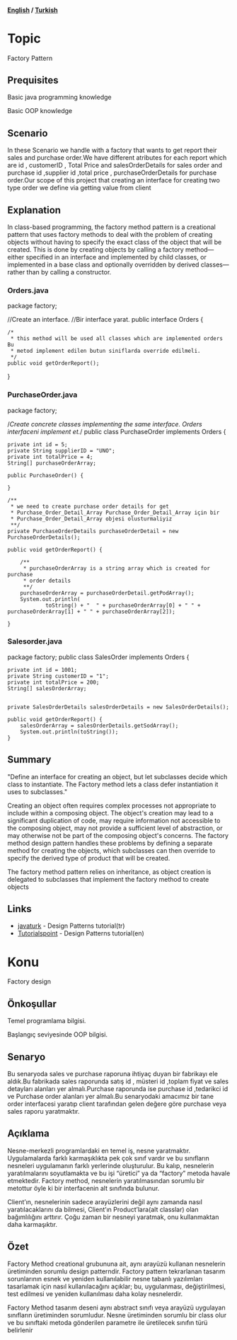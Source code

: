 #### [English](#topic) / [Turkish](#konu)

# Topic

Factory Pattern


## Prequisites

Basic java programming knowledge

Basic OOP knowledge


## Scenario

In these Scenario we handle with a factory that wants to get report their sales and purchase order.We have different atributes for each report which are id , customerID , Total Price and salesOrderDetails for sales order and purchase id ,supplier id ,total price , purchaseOrderDetails for purchase order.Our scope of this project that creating an interface for creating two type order we define via getting value from client


## Explanation

In class-based programming, the factory method pattern is a creational pattern that uses factory methods to deal with the problem of creating objects without having to specify the exact class of the object that will be created. This is done by creating objects by calling a factory method—either specified in an interface and implemented by child classes, or implemented in a base class and optionally overridden by derived classes—rather than by calling a constructor.


### Orders.java
package factory;

//Create an interface.
//Bir interface yarat.
public interface Orders {

	/*
	 * this method will be used all classes which are implemented orders Bu
	 * metod implement edilen butun siniflarda override edilmeli.
	 */
	public void getOrderReport();

}
 ### PurchaseOrder.java

package factory;

/*Create concrete classes implementing the same interface.
 Orders interfaceni implement et.*/
public class PurchaseOrder implements Orders {

	private int id = 5;
	private String supplierID = "UNO";
	private int totalPrice = 4;
	String[] purchaseOrderArray;

	public PurchaseOrder() {

	}

	/**
	 * we need to create purchase order details for get
	 * Purchase_Order_Detail_Array Purchase_Order_Detail_Array için bir
	 * Purchase_Order_Detail_Array objesi olusturmaliyiz
	 **/
	private PurchaseOrderDetails purchaseOrderDetail = new PurchaseOrderDetails();

	public void getOrderReport() {

		/**
		 * purchaseOrderArray is a string array which is created for purchase
		 * order details
		 **/
		purchaseOrderArray = purchaseOrderDetail.getPodArray();
		System.out.println(
				toString() + "  " + purchaseOrderArray[0] + " " + purchaseOrderArray[1] + " " + purchaseOrderArray[2]);

	}
  
  
  ### Salesorder.java
  
  package factory;
public class SalesOrder implements Orders {

	private int id = 1001;
	private String customerID = "1";
	private int totalPrice = 200;
	String[] salesOrderArray;
	
	
	private SalesOrderDetails salesOrderDetails = new SalesOrderDetails();

	public void getOrderReport() {
		salesOrderArray = salesOrderDetails.getSodArray();
		System.out.println(toString());
	}

## Summary
"Define an interface for creating an object, but let subclasses decide which class to instantiate. The Factory method lets a class defer instantiation it uses to subclasses."

Creating an object often requires complex processes not appropriate to include within a composing object. The object's creation may lead to a significant duplication of code, may require information not accessible to the composing object, may not provide a sufficient level of abstraction, or may otherwise not be part of the composing object's concerns. The factory method design pattern handles these problems by defining a separate method for creating the objects, which subclasses can then override to specify the derived type of product that will be created.

The factory method pattern relies on inheritance, as object creation is delegated to subclasses that implement the factory method to create objects

## Links

* [javaturk](http://www.javaturk.org/tasarim-kaliplari-factory-method-uretici-metot-i/) - Design Patterns tutorial(tr)
* [Tutorialspoint](https://www.tutorialspoint.com/design_pattern/factory_pattern.htm) - Design Patterns tutorial(en)


# Konu
Factory design

## Önkoşullar
Temel programlama bilgisi.

Başlangıç seviyesinde OOP bilgisi.

## Senaryo

Bu senaryoda sales ve purchase raporuna ihtiyaç duyan bir fabrikayı ele aldık.Bu fabrikada sales raporunda satış id , müsteri id ,toplam fiyat ve sales detayları alanları yer almalı.Purchase raporunda ise purchase id ,tedarikci id ve Purchase order alanları yer almalı.Bu senaryodaki amacımız bir tane order interfacesi yaratıp client tarafından gelen değere göre purchase veya sales raporu yaratmaktır.


## Açıklama

Nesne-merkezli programlardaki  en temel iş, nesne yaratmaktır. Uygulamalarda farklı karmaşıklıkta pek çok sınıf vardır ve bu sınıfların nesneleri uygulamanın farklı yerlerinde oluşturulur. Bu kalıp, nesnelerin yaratılmalarını soyutlamakta ve bu işi “üretici” ya da “factory” metoda havale etmektedir. Factory method, nesnelerin yaratılmasından sorumlu bir metottur öyle ki bir interfacenin alt sınıfında bulunur.

Client’ın,  nesnelerinin sadece arayüzlerini değil aynı zamanda nasıl yaratılacaklarını da bilmesi, Client’ın Product’lara(alt classlar) olan bağımlılığını arttırır. Çoğu zaman bir nesneyi yaratmak, onu kullanmaktan daha karmaşıktır.

## Özet
Factory Method  creational grubununa ait, aynı arayüzü kullanan nesnelerin üretiminden sorumlu design patterndir.
Factory pattern tekrarlanan tasarım sorunlarının esnek ve yeniden kullanılabilir nesne tabanlı yazılımları tasarlamak için nasıl kullanılacağını açıklar; bu, uygulanması, değiştirilmesi, test edilmesi ve yeniden kullanılması daha kolay nesnelerdir.

Factory Method tasarım deseni aynı abstract sınıfı veya arayüzü uygulayan sınıfların üretiminden sorumludur. Nesne üretiminden sorumlu bir class olur ve bu sınıftaki metoda gönderilen parametre ile üretilecek sınıfın türü belirlenir
